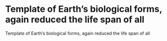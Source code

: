 # Template of Earth’s biological forms, again reduced the life span of all

Template of Earth’s biological forms, again reduced the life span of all
